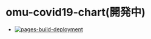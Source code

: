 # omu-covid19-chart(開発中)
* [![pages-build-deployment](https://github.com/asha-ndf/omu-covid19-chart/actions/workflows/pages/pages-build-deployment/badge.svg)](https://github.com/asha-ndf/omu-covid19-chart/actions/workflows/pages/pages-build-deployment)
